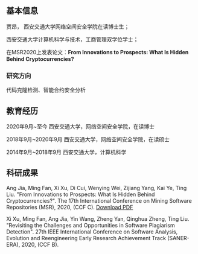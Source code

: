 ## 基本信息

贾昂， 西安交通大学网络空间安全学院在读博士生；

西安交通大学计算机科学与技术，工商管理双学位学士；

在MSR2020上发表论文：**From Innovations to Prospects: What Is Hidden Behind Cryptocurrencies?**

### 研究方向

代码克隆检测、智能合约安全分析

## 教育经历

2020年9月~至今      西安交通大学，网络空间安全学院，在读博士

2018年9月~2020年9月 西安交通大学，网络空间安全学院，在读硕士

2014年9月~2018年9月 西安交通大学，计算机科学

## 科研成果

Ang Jia, Ming Fan, Xi Xu, Di Cui, Wenying Wei, Zijiang Yang, Kai Ye, Ting Liu. "From Innovations to Prospects: What Is Hidden Behind Cryptocurrencies?". The 17th International Conference on Mining Software Repositories (MSR), 2020, (CCF C). <a href="https://github.com/island255/MSR2020_cryptocurrency/blob/master/From%20Innovations%20to%20Prospects%20What%20Is%20Hidden%20Behind%20Cryptocurrencies.pdf">Download PDF</a>


Xi Xu, Ming Fan, Ang Jia, Yin Wang, Zheng Yan, Qinghua Zheng, Ting Liu. "Revisiting the Challenges and Opportunities in Software Plagiarism Detection". 27th IEEE International Conference on Software Analysis, Evolution and Reengineering Early Research Achievement Track (SANER-ERA), 2020, (CCF B).
